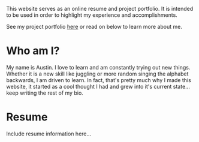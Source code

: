 This website serves as an online resume and project portfolio. It is intended to be used in order to highlight my experience and accomplishments. 

See my project portfolio [here](./project-portfolio-home.html) or read on below to learn more about me.

# Who am I?

My name is Austin. I love to learn and am constantly trying out new things. Whether it is a new skill like juggling or more random singing the alphabet backwards, I am driven to learn. In fact, that's pretty much why I made this website, it started as a cool thought I had and grew into it's current state... keep writing the rest of my bio.

# Resume

Include resume information here...